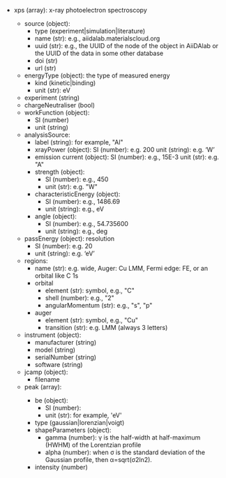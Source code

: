 - xps (array<object>): x-ray photoelectron spectroscopy
  - source (object):
    - type (experiment|simulation|literature)
    - name (str): e.g., aiidalab.materialscloud.org
    - uuid (str): e.g., the UUID of the node of the object in AiiDAlab or the UUID of the data in some other database
    - doi (str)
    - url (str)
  - energyType (object): the type of measured energy
    - kind (kinetic|binding)
    - unit (str): eV
  - experiment (string)
  - chargeNeutraliser (bool)
  - workFunction (object):
    - SI (number)
    - unit (string)
  - analysisSource:
    - label (string): for example, "Al"
    - xrayPower (object):
      SI (number): e.g. 200
      unit (string): e.g. ‘W’
    - emission current (object):
      SI (number): e.g., 15E-3
      unit (str): e.g. "A"
    - strength (object):
      - SI (number): e.g., 450
      - unit (str): e.g. "W"
    - characteristicEnergy (object):
      - SI (number): e.g., 1486.69
      - unit (string): e.g., eV
    - angle (object):
      - SI (number): e.g., 54.735600
      - unit (string): e.g., deg
  - passEnergy (object): resolution
    - SI (number): e.g. 20
    - unit (string): e.g. ‘eV’
  - regions:
    - name (str): e.g. wide, Auger: Cu LMM, Fermi edge: FE, or an orbital like C 1s
    - orbital
      - element (str): symbol, e.g., "C"
      - shell (number): e.g., "2"
      - angularMomentum (str): e.g., "s", "p"
    - auger
      - element (str): symbol, e.g., "Cu"
      - transition (str): e.g. LMM (always 3 letters)
  - instrument (object):
    - manufacturer (string)
    - model (string)
    - serialNumber (string)
    - software (string)
  - jcamp (object):
    - filename
  - peak (array<object>):
    - be (object):
      - SI (number):
      - unit (str): for example, 'eV'
    - type (gaussian|lorenzian|voigt)
    - shapeParameters (object):
      - gamma (number): γ is the half-width at half-maximum (HWHM) of the Lorentzian profile
      - alpha (number): when σ is the standard deviation of the Gaussian profile, then α=sqrt(σ2ln2).
    - intensity (number)
